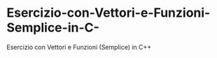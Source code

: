 # Esercizio-con-Vettori-e-Funzioni-Semplice-in-C-
Esercizio con Vettori e Funzioni (Semplice) in C++
